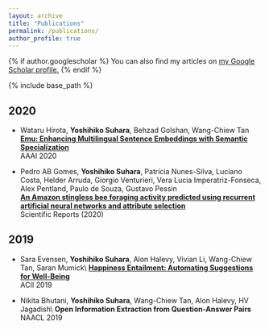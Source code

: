 ```yaml
---
layout: archive
title: "Publications"
permalink: /publications/
author_profile: true
---
```


{% if author.googlescholar %}
  You can also find my articles on <u><a href="{{author.googlescholar}}">my Google Scholar profile</a>.</u>
{% endif %}

{% include base_path %}

## 2020

- Wataru Hirota, __Yoshihiko Suhara__, Behzad Golshan, Wang-Chiew Tan\
[__Emu: Enhancing Multilingual Sentence Embeddings with Semantic Specialization__](https://arxiv.org/abs/1909.06731)\
AAAI 2020

- Pedro AB Gomes, __Yoshihiko Suhara__, Patrícia Nunes-Silva, Luciano Costa, Helder Arruda, Giorgio Venturieri, Vera Lucia Imperatriz-Fonseca, Alex Pentland, Paulo de Souza, Gustavo Pessin\
[__An Amazon stingless bee foraging activity predicted using recurrent artificial neural networks and attribute selection__](https://www.nature.com/articles/s41598-019-56352-8)\
Scientific Reports (2020)


## 2019

- Sara Evensen, __Yoshihiko Suhara__, Alon Halevy, Vivian Li, Wang-Chiew Tan, Saran Mumick\ 
[__Happiness Entailment: Automating Suggestions for Well-Being__](https://arxiv.org/abs/1907.10036)\
ACII 2019

- Nikita Bhutani, __Yoshihiko Suhara__, Wang-Chiew Tan, Alon Halevy, HV Jagadish\ 
__Open Information Extraction from Question-Answer Pairs__\
NAACL 2019




